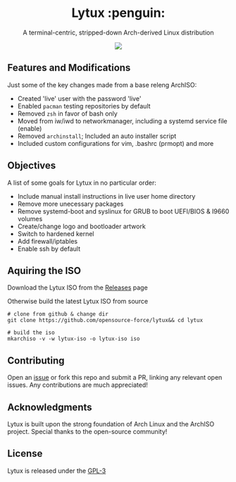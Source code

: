 <div align="center">
<h1>Lytux :penguin:</h1>
<p>A terminal-centric, stripped-down Arch-derived Linux distribution</p>

<a href="https://discord.gg/W4mQqNnfSq"><img src="https://discordapp.com/api/guilds/913584348937207839/widget.png?style=shield"/></a>
</div>

## Features and Modifications
Just some of the key changes made from a base releng ArchISO:
- Created 'live' user with the password 'live'
- Enabled `pacman` testing repositories by default
- Removed `zsh` in favor of bash only
- Moved from iw/iwd to networkmanager, including a systemd service file (enable)
- Removed `archinstall`; Included an auto installer script
- Included custom configurations for vim, .bashrc (prmopt) and more

## Objectives
A list of some goals for Lytux in no particular order:
- Include manual install instructions in live user home directory
- Remove more unecessary packages
- Remove systemd-boot and syslinux for GRUB to boot UEFI/BIOS & I9660 volumes
- Create/change logo and bootloader artwork
- Switch to hardened kernel
- Add firewall/iptables
- Enable ssh by default

## Aquiring the ISO
Download the Lytux ISO from the [Releases](https://github.com/yourusername/lytux/releases) page

Otherwise build the latest Lytux ISO from source
```
# clone from github & change dir
git clone https://github.com/opensource-force/lytux&& cd lytux

# build the iso
mkarchiso -v -w lytux-iso -o lytux-iso iso
```

## Contributing
Open an [issue](https://github.com/yourusername/lytux/issues) or fork this repo and submit a PR, linking any relevant open issues. Any contributions are much appreciated!

## Acknowledgments
Lytux is built upon the strong foundation of Arch Linux and the ArchISO project. Special thanks to the open-source community!

## License
Lytux is released under the [GPL-3](LICENSE)
